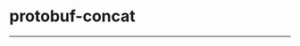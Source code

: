 <!-- dprint-ignore-file -->
<!-- sync-readme title [[ -->
# protobuf-concat
<!-- sync-readme ]] -->

<!-- sync-readme badge -->

---

<!-- sync-readme rustdoc -->
